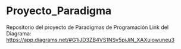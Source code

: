 # Proyecto_Paradigma
Repositorio del proyecto de Paradigmas de Programación
Link del Diagrama: https://app.diagrams.net/#G1iJD3ZB4VS1NSv5piJiN_XAXuiowuneu3
